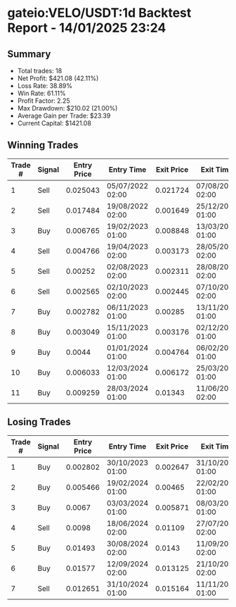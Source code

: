 # gateio:VELO/USDT:1d Backtest Report - 14/01/2025 23:24
## Summary

- Total trades: 18
- Net Profit: $421.08 (42.11%)
- Loss Rate: 38.89%
- Win Rate: 61.11%
- Profit Factor: 2.25
- Max Drawdown: $210.02 (21.00%)
- Average Gain per Trade: $23.39
- Current Capital: $1421.08

## Winning Trades

| Trade # | Signal | Entry Price | Entry Time | Exit Price | Exit Time | Gain |
|---------|--------|-------------|------------|------------|-----------|------|
| 1 | Sell | 0.025043 | 05/07/2022 02:00 | 0.021724 | 07/08/2022 02:00 | $33.13 |
| 2 | Sell | 0.017484 | 19/08/2022 02:00 | 0.001649 | 25/12/2022 01:00 | $233.92 |
| 3 | Buy | 0.006765 | 19/02/2023 01:00 | 0.008848 | 13/03/2023 01:00 | $97.53 |
| 4 | Sell | 0.004766 | 19/04/2023 02:00 | 0.003173 | 28/05/2023 02:00 | $114.03 |
| 5 | Sell | 0.00252 | 02/08/2023 02:00 | 0.002311 | 28/08/2023 02:00 | $30.66 |
| 6 | Sell | 0.002565 | 02/10/2023 02:00 | 0.002445 | 07/10/2023 02:00 | $17.65 |
| 7 | Buy | 0.002782 | 06/11/2023 01:00 | 0.00285 | 13/11/2023 01:00 | $9.20 |
| 8 | Buy | 0.003049 | 15/11/2023 01:00 | 0.003176 | 02/12/2023 01:00 | $15.78 |
| 9 | Buy | 0.0044 | 01/01/2024 01:00 | 0.004764 | 06/02/2024 01:00 | $31.66 |
| 10 | Buy | 0.006033 | 12/03/2024 01:00 | 0.006172 | 25/03/2024 01:00 | $8.40 |
| 11 | Buy | 0.009259 | 28/03/2024 01:00 | 0.01343 | 11/06/2024 02:00 | $165.10 |


## Losing Trades

| Trade # | Signal | Entry Price | Entry Time | Exit Price | Exit Time | Loss |
|---------|--------|-------------|------------|------------|-----------|------|
| 1 | Buy | 0.002802 | 30/10/2023 01:00 | 0.002647 | 31/10/2023 01:00 | $21.12 |
| 2 | Buy | 0.005466 | 19/02/2024 01:00 | 0.00465 | 22/02/2024 01:00 | $58.31 |
| 3 | Buy | 0.0067 | 03/03/2024 01:00 | 0.005871 | 08/03/2024 01:00 | $46.53 |
| 4 | Sell | 0.0098 | 18/06/2024 02:00 | 0.01109 | 27/07/2024 02:00 | $53.68 |
| 5 | Buy | 0.01493 | 30/08/2024 02:00 | 0.0143 | 11/09/2024 02:00 | $16.64 |
| 6 | Buy | 0.01577 | 12/09/2024 02:00 | 0.013125 | 21/10/2024 02:00 | $65.45 |
| 7 | Sell | 0.012651 | 31/10/2024 01:00 | 0.015164 | 11/11/2024 01:00 | $74.26 |
